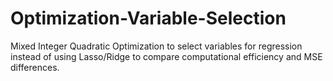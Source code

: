 # Optimization-Variable-Selection
Mixed Integer Quadratic Optimization to select variables for regression instead of using Lasso/Ridge to compare computational efficiency and MSE differences.
